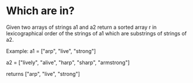 # Which are in?

Given two arrays of strings a1 and a2 
return a sorted array r in lexicographical order of the strings of a1 
which are substrings of strings of a2.

Example:
a1 = ["arp", "live", "strong"]

a2 = ["lively", "alive", "harp", "sharp", "armstrong"]

returns ["arp", "live", "strong"]